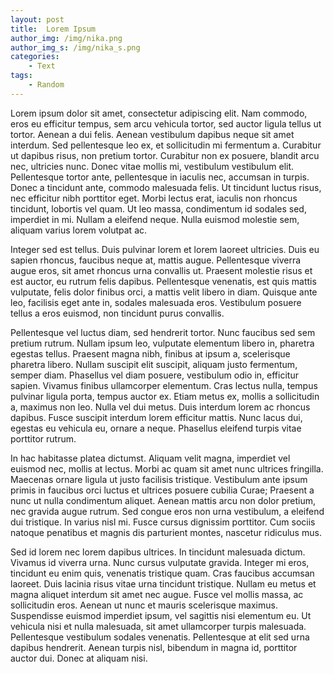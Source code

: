 ```yaml
---
layout: post
title:  Lorem Ipsum
author_img: /img/nika.png
author_img_s: /img/nika_s.png
categories: 
    - Text
tags: 
    - Random
---
```

Lorem ipsum dolor sit amet, consectetur adipiscing elit. Nam commodo, eros eu efficitur tempus, sem arcu vehicula tortor, sed auctor ligula tellus ut tortor. Aenean a dui felis. Aenean vestibulum dapibus neque sit amet interdum. Sed pellentesque leo ex, et sollicitudin mi fermentum a. Curabitur ut dapibus risus, non pretium tortor. Curabitur non ex posuere, blandit arcu nec, ultricies nunc. Donec vitae mollis mi, vestibulum vestibulum elit. Pellentesque tortor ante, pellentesque in iaculis nec, accumsan in turpis. Donec a tincidunt ante, commodo malesuada felis. Ut tincidunt luctus risus, nec efficitur nibh porttitor eget. Morbi lectus erat, iaculis non rhoncus tincidunt, lobortis vel quam. Ut leo massa, condimentum id sodales sed, imperdiet in mi. Nullam a eleifend neque. Nulla euismod molestie sem, aliquam varius lorem volutpat ac.

Integer sed est tellus. Duis pulvinar lorem et lorem laoreet ultricies. Duis eu sapien rhoncus, faucibus neque at, mattis augue. Pellentesque viverra augue eros, sit amet rhoncus urna convallis ut. Praesent molestie risus et est auctor, eu rutrum felis dapibus. Pellentesque venenatis, est quis mattis vulputate, felis dolor finibus orci, a mattis velit libero in diam. Quisque ante leo, facilisis eget ante in, sodales malesuada eros. Vestibulum posuere tellus a eros euismod, non tincidunt purus convallis.

Pellentesque vel luctus diam, sed hendrerit tortor. Nunc faucibus sed sem pretium rutrum. Nullam ipsum leo, vulputate elementum libero in, pharetra egestas tellus. Praesent magna nibh, finibus at ipsum a, scelerisque pharetra libero. Nullam suscipit elit suscipit, aliquam justo fermentum, semper diam. Phasellus vel diam posuere, vestibulum odio in, efficitur sapien. Vivamus finibus ullamcorper elementum. Cras lectus nulla, tempus pulvinar ligula porta, tempus auctor ex. Etiam metus ex, mollis a sollicitudin a, maximus non leo. Nulla vel dui metus. Duis interdum lorem ac rhoncus dapibus. Fusce suscipit interdum lorem efficitur mattis. Nunc lacus dui, egestas eu vehicula eu, ornare a neque. Phasellus eleifend turpis vitae porttitor rutrum.

In hac habitasse platea dictumst. Aliquam velit magna, imperdiet vel euismod nec, mollis at lectus. Morbi ac quam sit amet nunc ultrices fringilla. Maecenas ornare ligula ut justo facilisis tristique. Vestibulum ante ipsum primis in faucibus orci luctus et ultrices posuere cubilia Curae; Praesent a nunc ut nulla condimentum aliquet. Aenean mattis arcu non dolor pretium, nec gravida augue rutrum. Sed congue eros non urna vestibulum, a eleifend dui tristique. In varius nisl mi. Fusce cursus dignissim porttitor. Cum sociis natoque penatibus et magnis dis parturient montes, nascetur ridiculus mus.

Sed id lorem nec lorem dapibus ultrices. In tincidunt malesuada dictum. Vivamus id viverra urna. Nunc cursus vulputate gravida. Integer mi eros, tincidunt eu enim quis, venenatis tristique quam. Cras faucibus accumsan laoreet. Duis lacinia risus vitae urna tincidunt tristique. Nullam eu metus et magna aliquet interdum sit amet nec augue. Fusce vel mollis massa, ac sollicitudin eros. Aenean ut nunc et mauris scelerisque maximus. Suspendisse euismod imperdiet ipsum, vel sagittis nisi elementum eu. Ut vehicula nisi et nulla malesuada, sit amet ullamcorper turpis malesuada. Pellentesque vestibulum sodales venenatis. Pellentesque at elit sed urna dapibus hendrerit. Aenean turpis nisl, bibendum in magna id, porttitor auctor dui. Donec at aliquam nisi.